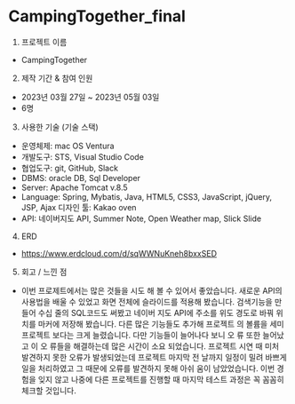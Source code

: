 # CampingTogether_final
1. 프로젝트 이름
  - CampingTogether
2. 제작 기간 & 참여 인원
  - 2023년 03월 27일 ~ 2023년 05월 03일
  - 6명
3. 사용한 기술 (기술 스택)
  - 운영체제: mac OS Ventura
  - 개발도구: STS, Visual Studio Code
  - 협업도구: git, GitHub, Slack
  - DBMS: oracle DB, Sql Developer
  - Server: Apache Tomcat v.8.5
  - Language: Spring, Mybatis, Java, HTML5, CSS3, JavaScript, jQuery, JSP, Ajax 디자인 툴: Kakao oven
  - API: 네이버지도 API, Summer Note, Open Weather map, Slick Slide
4. ERD
  - https://www.erdcloud.com/d/sqWWNuKneh8bxxSED              
5. 회고 / 느낀 점
  - 이번 프로제트에서는 많은 것들을 시도 해 볼 수 있어서 좋았습니다.
  새로운 API의 사용법을 배울 수 있었고 화면 전체에 슬라이드를 적용해 봤습니다. 검색기능을 만들어 수십 줄의 SQL코드도 써봤고 네이버 지도 API에 주소를 위도
  경도로 바꿔 위치를 마커에 저장해 봤습니다. 다른 많은 기능들도 추가해 프로젝트 의 볼륨을 세미 프로젝트 보다는 크게 늘렸습니다. 다만 기능들이 늘어나다 보니 오 류 또한 늘어났고 이 오   류들을 해결하는데 많은 시간이 소요 되었습니다.
  프로젝트 시연 때 미처 발견하지 못한 오류가 발생되었는데 프로젝트 마지막 전 날까지 일정이 밀려 바쁘게 일을 처리하였고 그 때문에 오류를 발견하지 못해 아쉬 움이 남았었습니다.
  이번 경험을 잊지 않고 나중에 다른 프로젝트를 진행할 때 마지막 테스트 과정은 꼭 꼼꼼히 체크할 것입니다.
